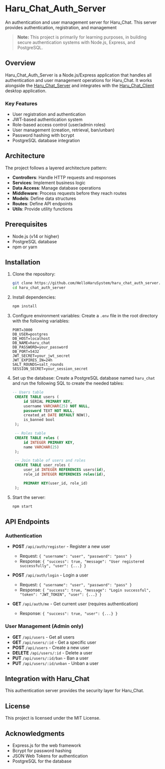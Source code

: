# Haru_Chat_Auth_Server

An authentication and user management server for Haru_Chat. This server provides authentication, registration, and management

> **Note:** This project is primarily for learning purposes, in building secure authentication systems with Node.js, Express, and PostgreSQL.

## Overview

Haru_Chat_Auth_Server is a Node.js/Express application that handles all authentication and user management operations for Haru_Chat. It works alongside the [Haru_Chat_Server](https://github.com/HelloHaruSystem/haru_chat_server) and integrates with the [Haru_Chat_Client](https://github.com/HelloHaruSystem/haru_chat_client) desktop application.

### Key Features

- User registration and authentication
- JWT-based authentication system
- Role-based access control (user/admin roles)
- User management (creation, retrieval, ban/unban)
- Password hashing with bcrypt
- PostgreSQL database integration

## Architecture

The project follows a layered architecture pattern:

- **Controllers**: Handle HTTP requests and responses
- **Services**: Implement business logic
- **Data Access**: Manage database operations
- **Middleware**: Process requests before they reach routes
- **Models**: Define data structures
- **Routes**: Define API endpoints
- **Utils**: Provide utility functions

## Prerequisites

- Node.js (v14 or higher)
- PostgreSQL database
- npm or yarn

## Installation

1. Clone the repository:
   ```bash
   git clone https://github.com/HelloHaruSystem/haru_chat_auth_server.git
   cd haru_chat_auth_server
   ```

2. Install dependencies:
   ```bash
   npm install
   ```

3. Configure environment variables:
   Create a `.env` file in the root directory with the following variables:
   ```
   PORT=3000
   DB_USER=postgres
   DB_HOST=localhost
   DB_NAME=haru_chat
   DB_PASSWORD=your_password
   DB_PORT=5432
   JWT_SECRET=your_jwt_secret
   JWT_EXPIRES_IN=24h
   SALT_ROUNDS=salt_rounds
   SESSION_SECRET=your_session_secret
   ```

4. Set up the database:
   Create a PostgreSQL database named `haru_chat` and run the following SQL to create the needed tables:

   ```sql
   -- Users table
    CREATE TABLE users (
        id SERIAL PRIMARY KEY,
        username VARCHAR(25) NOT NULL,
        password TEXT NOT NULL,
        created_at DATE DEFAULT NOW(),
        is_banned bool
    );

    -- Roles table
    CREATE TABLE roles (
        id INTEGER PRIMARY KEY,
        name VARCHAR(25)
    );

    -- Join table of users and roles
    CREATE TABLE user_roles (
        user_id INTEGER REFERENCES users(id),
        role_id INTEGER REFERENCES roles(id),

        PRIMARY KEY(user_id, role_id)
    );
   ```

5. Start the server:
   ```bash
   npm start
   ```

## API Endpoints

### Authentication

- **POST** `/api/auth/register` - Register a new user
  - Request: `{ "username": "user", "password": "pass" }`
  - Response: `{ "success": true, "message": "User registered successfully", "user": {...} }`

- **POST** `/api/auth/login` - Login a user
  - Request: `{ "username": "user", "password": "pass" }`
  - Response: `{ "success": true, "message": "Login successful", "token": "JWT_TOKEN", "user": {...} }`

- **GET** `/api/auth/me` - Get current user (requires authentication)
  - Response: `{ "success": true, "user": {...} }`

### User Management (Admin only)

- **GET** `/api/users` - Get all users
- **GET** `/api/users/:id` - Get a specific user
- **POST** `/api/users` - Create a new user
- **DELETE** `/api/users/:id` - Delete a user
- **PUT** `/api/users/:id/ban` - Ban a user
- **PUT** `/api/users/:id/unban` - Unban a user

## Integration with Haru_Chat

This authentication server provides the security layer for Haru_Chat.

## License

This project is licensed under the MIT License.

## Acknowledgments

- Express.js for the web framework
- Bcrypt for password hashing
- JSON Web Tokens for authentication
- PostgreSQL for the database